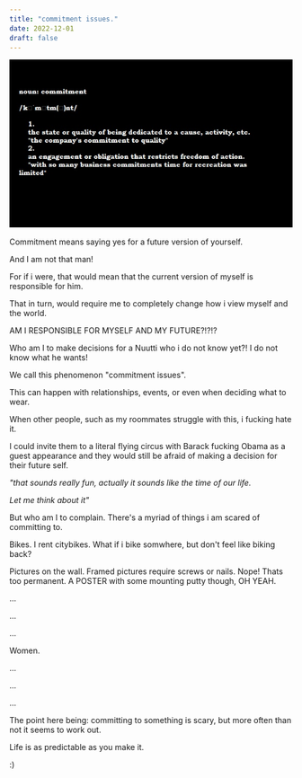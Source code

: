 ```yaml
---
title: "commitment issues."
date: 2022-12-01
draft: false
---
```


![definisjoncommitment](/images/commitment.jpg)



Commitment means saying yes for a future version of yourself.

And I am not that man!

For if i were, that would mean that the current version of myself is responsible for him. 

That in turn, would require me to completely change how i view myself and the world. 

AM I RESPONSIBLE FOR MYSELF AND MY FUTURE?!?!?

Who am I to make decisions for a Nuutti who i do not know yet?! I do not know what he wants!

We call this phenomenon "commitment issues".

This can happen with relationships, events, or even when deciding what to wear.

When other people, such as my roommates struggle with this, i fucking hate it.

I could invite them to a literal flying circus with Barack fucking Obama as a guest appearance and they would still be afraid of making a decision for their future self.

*"that sounds really fun, actually it sounds like the time of our life.*

*Let me think about it"*

But who am I to complain. There's a myriad of things i am scared of committing to.

Bikes. I rent citybikes. What if i bike somwhere, but don't feel like biking back?

Pictures on the wall. Framed pictures require screws or nails. Nope! Thats too permanent. A POSTER with some mounting putty though, OH YEAH.

...

...

...

Women. 

...

...

...

The point here being: committing to something is scary, but more often than not it seems to work out.

Life is as predictable as you make it. 

:)




